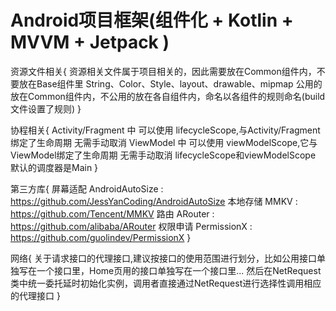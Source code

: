 # Android项目框架(组件化 + Kotlin + MVVM + Jetpack )

资源文件相关{
    资源相关文件属于项目相关的，因此需要放在Common组件内，不要放在Base组件里
    String、Color、Style、layout、drawable、mipmap 公用的 放在Common组件内，不公用的放在各自组件内，命名以各组件的规则命名(build文件设置了规则)
}

协程相关{
    Activity/Fragment 中 可以使用 lifecycleScope,与Activity/Fragment绑定了生命周期 无需手动取消
    ViewModel 中 可以使用 viewModelScope,它与ViewModel绑定了生命周期 无需手动取消
    lifecycleScope和viewModelScope 默认的调度器是Main
}

第三方库{
    屏幕适配 AndroidAutoSize : https://github.com/JessYanCoding/AndroidAutoSize
    本地存储 MMKV : https://github.com/Tencent/MMKV
    路由    ARouter : https://github.com/alibaba/ARouter
    权限申请 PermissionX : https://github.com/guolindev/PermissionX
}

网络{
    关于请求接口的代理接口,建议按接口的使用范围进行划分，比如公用接口单独写在一个接口里，Home页用的接口单独写在一个接口里...
    然后在NetRequest类中统一委托延时初始化实例，调用者直接通过NetRequest进行选择性调用相应的代理接口
}